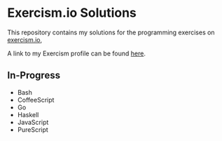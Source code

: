 # Exercism.io Solutions
This repository contains my solutions for the programming exercises on [exercism.io](https://exercism.io),

A link to my Exercism profile can be found [here](https://exercism.io/profiles/aimorris).

## In-Progress
- Bash
- CoffeeScript
- Go
- Haskell
- JavaScript
- PureScript
